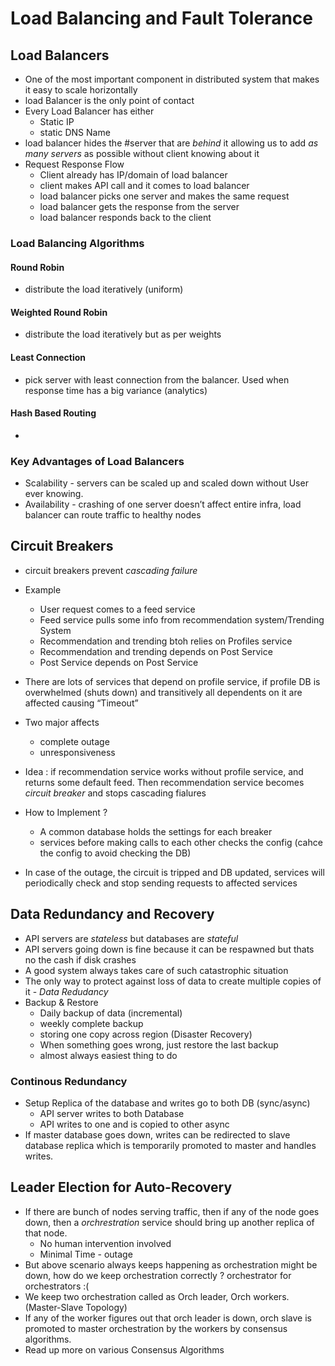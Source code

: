 # Load Balancing and Fault Tolerance

## Load Balancers

* One of the most important component in distributed system that makes it easy to scale horizontally
* load Balancer is the only point of contact
* Every Load Balancer has either
  * Static IP
  * static DNS Name
* load balancer hides the #server that are *behind* it allowing us to add *as many servers* as possible without client knowing about it
* Request Response Flow
  * Client already has IP/domain of load balancer
  * client makes API call and it comes to load balancer
  * load balancer picks one server and makes the same request
  * load balancer gets the response from the server
  * load balancer responds back to the client

### Load Balancing Algorithms

#### Round Robin

* distribute the load iteratively (uniform)

#### Weighted Round Robin

* distribute the load iteratively but as per weights

#### Least Connection

* pick server with least connection from the balancer. Used when response time has a big variance (analytics)

#### Hash Based Routing

* 

### Key Advantages of Load Balancers

* Scalability - servers can be scaled up and scaled down without User ever knowing.
* Availability - crashing of one server doesn’t affect entire infra, load balancer can route traffic to healthy nodes

## Circuit Breakers

* circuit breakers prevent *cascading failure*
* Example
  * User request comes to a feed service
  * Feed service pulls some info from recommendation system/Trending System
  * Recommendation and trending btoh relies on Profiles service
  * Recommendation and trending depends on Post Service
  * Post Service depends on Post Service
* There are lots of services that depend on profile service, if profile DB is overwhelmed (shuts down) and transitively all dependents on it are affected causing “Timeout”
* Two major affects
  * complete outage
  * unresponsiveness
* Idea : if recommendation service works without profile service, and returns some default feed. Then recommendation service becomes *circuit breaker* and stops cascading fialures

* How to Implement ?
  * A common database holds the settings for each breaker
  * services before making calls to each other checks the config (cahce the config to avoid checking the DB)
* In case of the outage, the circuit is tripped and DB updated, services will periodically check and stop sending requests to affected services

## Data Redundancy and Recovery

* API servers are *stateless* but databases are *stateful*
* API servers going down is fine because it can be respawned but thats no the cash if disk crashes
* A good system always takes care of such catastrophic situation
* The only way to protect against loss of data to create multiple copies of it - *Data Redudancy*
* Backup & Restore
  * Daily backup of data (incremental)
  * weekly complete backup
  * storing one copy across region (Disaster Recovery)
  * When something goes wrong, just restore the last backup
  * almost always easiest thing to do

### Continous Redundancy

* Setup Replica of the database and writes go to both DB (sync/async)
  * API server writes to both Database
  * API writes to one and is copied to other async
* If master database goes down, writes can be redirected to slave database replica which is temporarily promoted to master and handles writes.

## Leader Election for Auto-Recovery

* If there are bunch of nodes serving traffic, then if any of the node goes down, then a *orchrestration* service should bring up another replica of that node.
  * No human intervention involved
  * Minimal Time - outage
* But above scenario always keeps happening as orchestration might be down, how do we keep orchestration correctly ? orchestrator for orchestrators :(
* We keep two orchestration called as Orch leader, Orch workers. (Master-Slave Topology)
* If any of the worker figures out that orch leader is down, orch slave is promoted to master orchestration by the workers by consensus algorithms.
* Read up more on various Consensus Algorithms
